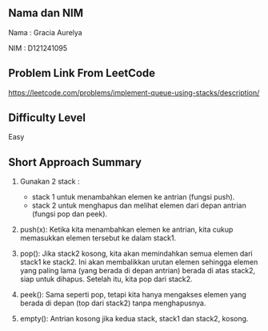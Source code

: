 ## Nama dan NIM
Nama : Gracia Aurelya

NIM : D121241095

## Problem Link From LeetCode
https://leetcode.com/problems/implement-queue-using-stacks/description/

## Difficulty Level
Easy

## Short Approach Summary
1. Gunakan 2 stack : 
   - stack 1 untuk menambahkan elemen ke antrian (fungsi push).
   - stack 2  untuk menghapus dan melihat elemen dari depan antrian (fungsi pop dan peek).

2. push(x): Ketika kita menambahkan elemen ke antrian, kita cukup memasukkan elemen tersebut ke dalam stack1.

3. pop(): Jika stack2 kosong, kita akan memindahkan semua elemen dari stack1 ke stack2. Ini akan membalikkan urutan elemen sehingga elemen yang paling lama (yang berada di depan antrian) berada di atas stack2, siap untuk dihapus. Setelah itu, kita pop dari stack2.

4. peek(): Sama seperti pop, tetapi kita hanya mengakses elemen yang berada di depan (top dari stack2) tanpa menghapusnya.
   
5. empty(): Antrian kosong jika kedua stack, stack1 dan stack2, kosong.